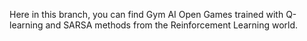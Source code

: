 Here in this branch, you can find Gym AI Open Games trained with Q-learning and SARSA methods from the Reinforcement Learning world.

